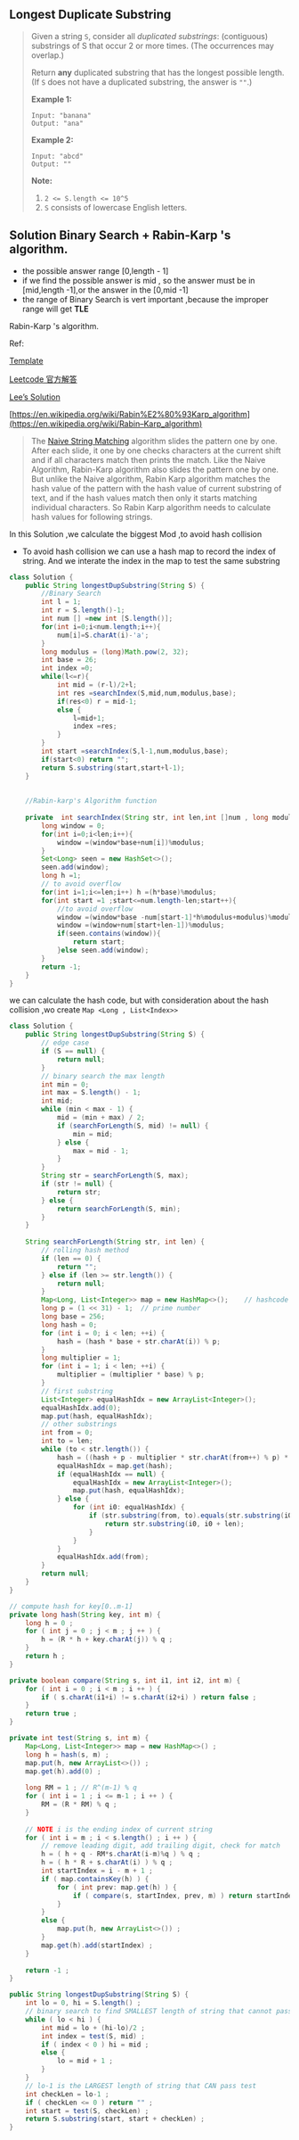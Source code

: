 ## Longest Duplicate Substring

> Given a string `S`, consider all *duplicated substrings*: (contiguous) substrings of S that occur 2 or more times. (The occurrences may overlap.)
>
> Return **any** duplicated substring that has the longest possible length. (If `S` does not have a duplicated substring, the answer is `""`.)
>
>  
>
> **Example 1:**
>
> ```
> Input: "banana"
> Output: "ana"
> ```
>
> **Example 2:**
>
> ```
> Input: "abcd"
> Output: ""
> ```
>
>  
>
> **Note:**
>
> 1. `2 <= S.length <= 10^5`
> 2. `S` consists of lowercase English letters.

## Solution Binary Search + Rabin-Karp 's algorithm.

* the possible answer range [0,length - 1]
* if we find the possible answer is mid , so the answer must be in [mid,length -1],or the answer in the [0,mid -1]
* the range of Binary Search is vert important ,because the improper range will  get **TLE** 

Rabin-Karp 's algorithm.

Ref:

[Template](https://www.geeksforgeeks.org/java-program-for-rabin-karp-algorithm-for-pattern-searching/)

[Leetcode  官方解答](https://leetcode-cn.com/problems/longest-duplicate-substring/solution/zui-chang-zhong-fu-zi-chuan-by-leetcode/)

[Lee’s Solution](https://leetcode.com/problems/longest-duplicate-substring/discuss/290871/Python-Binary-Search)

[https://en.wikipedia.org/wiki/Rabin%E2%80%93Karp_algorithm](https://en.wikipedia.org/wiki/Rabin–Karp_algorithm)



> The [Naive String Matching](https://www.geeksforgeeks.org/searching-for-patterns-set-1-naive-pattern-searching/) algorithm slides the pattern one by one. After each slide, it one by one checks characters at the current shift and if all characters match then prints the match.
> Like the Naive Algorithm, Rabin-Karp algorithm also slides the pattern one by one. But unlike the Naive algorithm, Rabin Karp algorithm matches the hash value of the pattern with the hash value of current substring of text, and if the hash values match then only it starts matching individual characters. So Rabin Karp algorithm needs to calculate hash values for following strings.

In this Solution ,we calculate the biggest Mod ,to avoid hash collision 

* To avoid hash collision   we can use a hash map to record the index of string. And we interate the index in the map to test the same substring 

```java
class Solution {
    public String longestDupSubstring(String S) {
        //Binary Search
        int l = 1;
        int r = S.length()-1;
        int num [] =new int [S.length()];
        for(int i=0;i<num.length;i++){
            num[i]=S.charAt(i)-'a';
        }
        long modulus = (long)Math.pow(2, 32);
        int base = 26;
        int index =0;
        while(l<=r){
            int mid = (r-l)/2+l;
            int res =searchIndex(S,mid,num,modulus,base);
            if(res<0) r = mid-1;
            else {
                l=mid+1;
                index =res;
            }
        }
        int start =searchIndex(S,l-1,num,modulus,base);
        if(start<0) return "";
        return S.substring(start,start+l-1);
    }
    
    
    //Rabin-karp's Algorithm function 
    
    private  int searchIndex(String str, int len,int []num , long modulus ,int base){
        long window = 0;
        for(int i=0;i<len;i++){
            window =(window*base+num[i])%modulus;
        }
        Set<Long> seen = new HashSet<>();
        seen.add(window);
        long h =1;
        // to avoid overflow 
        for(int i=1;i<=len;i++) h =(h*base)%modulus;
        for(int start =1 ;start<=num.length-len;start++){
            //to avoid overflow 
            window =(window*base -num[start-1]*h%modulus+modulus)%modulus;
            window =(window+num[start+len-1])%modulus;
            if(seen.contains(window)){
                return start;
            }else seen.add(window);
        }
        return -1;
    }
}

```

we can calculate the hash code, but with consideration about the hash collision ,wo create ```Map <Long , List<Index>>```

```java
class Solution {
    public String longestDupSubstring(String S) {
        // edge case
        if (S == null) {
            return null;
        }
        // binary search the max length
        int min = 0;
        int max = S.length() - 1;
        int mid;
        while (min < max - 1) {
            mid = (min + max) / 2;
            if (searchForLength(S, mid) != null) {
                min = mid;
            } else {
                max = mid - 1;
            }
        }
        String str = searchForLength(S, max);
        if (str != null) {
            return str;
        } else {
            return searchForLength(S, min);
        }
    }
    
    String searchForLength(String str, int len) {
        // rolling hash method
        if (len == 0) {
            return "";
        } else if (len >= str.length()) {
            return null;
        }
        Map<Long, List<Integer>> map = new HashMap<>();    // hashcode -> list of all starting idx with identical hash
        long p = (1 << 31) - 1;  // prime number
        long base = 256;
        long hash = 0;
        for (int i = 0; i < len; ++i) {
            hash = (hash * base + str.charAt(i)) % p;
        }
        long multiplier = 1;
        for (int i = 1; i < len; ++i) {
            multiplier = (multiplier * base) % p;
        }
        // first substring
        List<Integer> equalHashIdx = new ArrayList<Integer>();
        equalHashIdx.add(0);
        map.put(hash, equalHashIdx);
        // other substrings
        int from = 0;
        int to = len;
        while (to < str.length()) {
            hash = ((hash + p - multiplier * str.charAt(from++) % p) * base + str.charAt(to++)) % p;
            equalHashIdx = map.get(hash);
            if (equalHashIdx == null) {
                equalHashIdx = new ArrayList<Integer>();
                map.put(hash, equalHashIdx);
            } else {
                for (int i0: equalHashIdx) {
                    if (str.substring(from, to).equals(str.substring(i0, i0 + len))) {
                        return str.substring(i0, i0 + len);
                    }
                }
            }
            equalHashIdx.add(from);
        }
        return null;
    }
}
```

```java
// compute hash for key[0..m-1]
private long hash(String key, int m) {
    long h = 0 ; 
    for ( int j = 0 ; j < m ; j ++ ) {
        h = (R * h + key.charAt(j)) % q ; 
    }
    return h ; 
}

private boolean compare(String s, int i1, int i2, int m) {
    for ( int i = 0 ; i < m ; i ++ ) {
        if ( s.charAt(i1+i) != s.charAt(i2+i) ) return false ; 
    }
    return true ; 
}

private int test(String s, int m) {
    Map<Long, List<Integer>> map = new HashMap<>() ; 
    long h = hash(s, m) ; 
    map.put(h, new ArrayList<>()) ; 
    map.get(h).add(0) ; 
    
    long RM = 1 ; // R^(m-1) % q
    for ( int i = 1 ; i <= m-1 ; i ++ ) {
        RM = (R * RM) % q ; 
    }
   
    // NOTE i is the ending index of current string
    for ( int i = m ; i < s.length() ; i ++ ) {
        // remove leading digit, add trailing digit, check for match
        h = ( h + q - RM*s.charAt(i-m)%q ) % q ;
        h = ( h * R + s.charAt(i) ) % q ;
        int startIndex = i - m + 1 ; 
        if ( map.containsKey(h) ) {
            for ( int prev: map.get(h) ) {
                if ( compare(s, startIndex, prev, m) ) return startIndex ; 
            }
        }
        else {
            map.put(h, new ArrayList<>()) ; 
        }
        map.get(h).add(startIndex) ;             
    }
    
    return -1 ; 
}

public String longestDupSubstring(String S) {
    int lo = 0, hi = S.length() ; 
    // binary search to find SMALLEST length of string that cannot pass test
    while ( lo < hi ) {
        int mid = lo + (hi-lo)/2 ; 
        int index = test(S, mid) ; 
        if ( index < 0 ) hi = mid ;  
        else {
            lo = mid + 1 ;
        }
    }
    // lo-1 is the LARGEST length of string that CAN pass test
    int checkLen = lo-1 ; 
    if ( checkLen <= 0 ) return "" ; 
    int start = test(S, checkLen) ; 
    return S.substring(start, start + checkLen) ; 
}
```